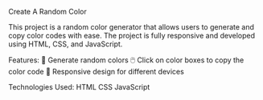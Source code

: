 Create A Random Color

This project is a random color generator that allows users to generate and copy color codes with ease. The project is fully responsive and developed using HTML, CSS, and JavaScript.

Features:
🎨 Generate random colors
🖱️ Click on color boxes to copy the color code
📱 Responsive design for different devices

Technologies Used:
HTML
CSS
JavaScript
